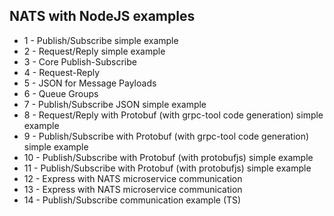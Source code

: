 ## NATS with NodeJS examples

- 1 - Publish/Subscribe simple example
- 2 - Request/Reply simple example
- 3 - Core Publish-Subscribe
- 4 - Request-Reply
- 5 - JSON for Message Payloads
- 6 - Queue Groups
- 7 - Publish/Subscribe JSON simple example
- 8 - Request/Reply with Protobuf (with grpc-tool code generation) simple example
- 9 - Publish/Subscribe with Protobuf (with grpc-tool code generation) simple example
- 10 - Publish/Subscribe with Protobuf (with protobufjs) simple example
- 11 - Publish/Subscribe with Protobuf (with protobufjs) simple example
- 12 - Express with NATS microservice communication
- 13 - Express with NATS microservice communication
- 14 - Publish/Subscribe communication example (TS)
